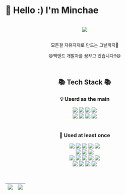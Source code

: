 # 🐣 Hello :) I'm Minchae	
<br>
<div align="center">
	<img src="https://github.com/Minchae128/Minchae128/assets/122027566/b2afb71d-9bfd-4a9a-8954-4c466c5be53e">
  <br/>
  <br/>
  <p>모든걸 자유자재로 만드는 그날까지🚀</p>
  <p>😄백엔드 개발자를 꿈꾸고 있습니다!!😄</p>
  <br/>
<h2>📚 Tech Stack 📚</h2> 
<div>
<h3>💡 <b>Userd as the main</b></h3>
	<img src="https://img.shields.io/badge/Java-007396?style=flat&logo=Conda-Forge&logoColor=white" />
	<img src="https://img.shields.io/badge/Spring-6DB33F?style=flat&logo=Spring&logoColor=white" />
	<img src="https://img.shields.io/badge/Springboot-6DB33F?style=flat&logo=springboot&logoColor=white">
	<img src="https://img.shields.io/badge/Gradle-02303A?style=flat&logo=gradle&logoColor=white">
	<br>
	<img src="https://img.shields.io/badge/Mybatis-000000?style=flat&logo=Fluentd&logoColor=white" />
	<img src="https://img.shields.io/badge/MySQL-4479A1?style=flat&logo=MySQL&logoColor=white" />
	<img src="https://img.shields.io/badge/Apache Tomcat-F8DC75?style=flat&logo=apachetomcat&logoColor=white">
	<img src="https://img.shields.io/badge/Linux-FCC624?style=flat&logo=Linux&logoColor=white" />
	
</div>
<br/>
<div>
<h3>📖 <b>Used at least once</b></h3>
	<img src="https://img.shields.io/badge/HTML5-E34F26?style=flat&logo=html5&logoColor=white">
	<img src="https://img.shields.io/badge/CSS-1572B6?style=flat&logo=css3&logoColor=white">
	<img src="https://img.shields.io/badge/Javascript-F7DF1E?style=flat&logo=javascript&logoColor=black">
	<img src="https://img.shields.io/badge/Figma-%23F24E1E.svg?style=flat&logo=figma&logoColor=white">
	<img src="https://img.shields.io/badge/Bootstrap-7952B3?style=flat&logo=bootstrap&logoColor=white">
	<br>
	<img src="https://img.shields.io/badge/IntelliJIDEA-000000.svg?style==flat&logo=intellij-idea&logoColor=white">
	<img src="https://img.shields.io/badge/Eclipse%20IDE-2C2255?style=flat&logo=EclipseIDE&logoColor=white" />
	<img src="https://img.shields.io/badge/Visual%20Studio%20Code-007ACC?style=flat&logo=VisualStudioCode&logoColor=white" />
	<br>
	<img src="https://img.shields.io/badge/Jquery-0769AD?style=flat&logo=jquery&logoColor=white">
	<img src="https://img.shields.io/badge/Thymeleaf-%23005C0F.svg?style=flat&logo=Thymeleaf&logoColor=white">
	<img src="https://img.shields.io/badge/JWT-black?style=flat&logo=JSON%20web%20tokens">
	<img src="https://img.shields.io/badge/MongoDB-47A248?style=fflat&logo=MongoDB&logoColor=white">
	<img src="https://img.shields.io/badge/MariaDB-003545?style=flat&logo=mariaDB&logoColor=white">
	<br>
	<img src="https://img.shields.io/badge/Slack-4A154B?style=flat&logo=slack&logoColor=white">
	<img src="https://img.shields.io/badge/Google%20Drive-4285F4?style=flat&logo=googledrive&logoColor=white">
	<img src="https://img.shields.io/badge/GitHub-181717?style=flat&logo=GitHub&logoColor=white" />
	<img src="https://img.shields.io/badge/Git-F05032?style=flat&logo=git&logoColor=white">
</div>	
<br/>
<br/>
<div>
<table>
    <thead>
      <tr>
        <th>
            <a href="https://github.com/anuraghazra/github-readme-stats">
<img align="center" src="https://github-readme-stats.vercel.app/api?username=Minchae128&show_icons=true&count_private=true&hide_border=true&rank_icon=github&custom_title=Minchae's&nbsp;github&nbsp;👀" />
          </a>
        </th>
        <th>
          <a href="https://github.com/anuraghazra/github-readme-stats">
          <img align="center"src="https://github-readme-stats.vercel.app/api/top-langs/?username=Minchae128&langs_count=6&layout=compact&hide_border=true&theme=graywhite&custom_title=My&nbsp;Language&nbsp;⌨️" />
          </a>
        </th>
      </tr>
    </thead>
  </table>
</div>
</div>	
	
	
	
<!--
**Minchae128/Minchae128** is a ✨ _special_ ✨ repository because its `README.md` (this file) appears on your GitHub profile.

Here are some ideas to get you started:

- 🔭 I’m currently working on ...
- 🌱 I’m currently learning ...
- 👯 I’m looking to collaborate on ...
- 🤔 I’m looking for help with ...
- 💬 Ask me about ...
- 📫 How to reach me: ...
- 😄 Pronouns: ...
- ⚡ Fun fact: ...
-->
